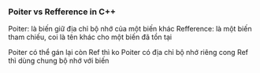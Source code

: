 ### Poiter vs Refference in C++ 

Poiter: là biến giữ địa chỉ bộ nhớ của một biến khác 
Refference: là một biến tham chiếu, coi là tên khác cho một biến đã tồn tại 

Poiter có thể gán lại còn Ref thì ko 
Poiter có địa chỉ bộ nhớ riêng cong Ref thì dùng chung bộ nhớ với biến 
